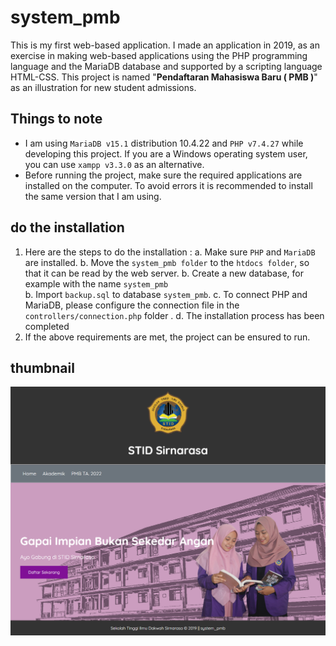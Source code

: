 # system_pmb

This is my first web-based application. I made an application in 2019, as an exercise in making web-based applications using the PHP programming language and the MariaDB database and supported by a scripting language HTML-CSS. This project is named "**Pendaftaran Mahasiswa Baru ( PMB )**" as an illustration for new student admissions.

## Things to note

-   I am using `MariaDB v15.1` distribution 10.4.22 and `PHP v7.4.27` while developing this project. If you are a Windows operating system user, you can use `xampp v3.3.0` as an alternative.
-   Before running the project, make sure the required applications are installed on the computer. To avoid errors it is recommended to install the same version that I am using.

## do the installation

1. Here are the steps to do the installation :
   a. Make sure `PHP` and `MariaDB` are installed.
   b. Move the `system_pmb folder` to the `htdocs folder`, so that it can be read by the web server.
   b. Create a new database, for example with the name `system_pmb`  
   b. Import `backup.sql` to database `system_pmb`.
   c. To connect PHP and MariaDB, please configure the connection file in the `controllers/connection.php` folder .
   d. The installation process has been completed
2. If the above requirements are met, the project can be ensured to run.

## thumbnail 

![Project thumbnail](./archive/thumbnail.png)
